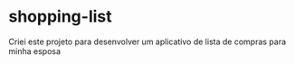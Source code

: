 # shopping-list
Criei este projeto para desenvolver um aplicativo de lista de compras para minha esposa

